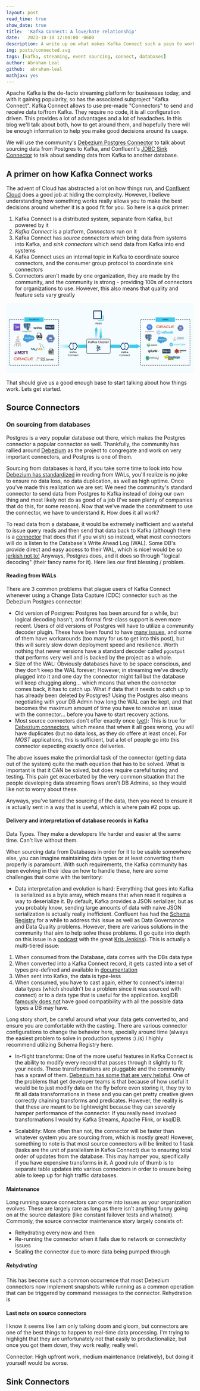 ```yaml
---
layout: post
read_time: true
show_date: true
title:  'Kafka Connect: A love/hate relationship'
date:   2023-10-10 12:00:00 -0600
description: A write up on what makes Kafka Connect such a pain to work with - yet so useful in the building of real time data pipelines. We'll discuss the Postgres connector as the main example, and provide some gotchas that are general to the tool.
img: posts/connected.svg
tags: [kafka, streaming, event sourcing, connect, databases]
author: Abraham Leal
github:  abraham-leal
mathjax: yes
---
```

Apache Kafka is the de-facto streaming platform for businesses today, and with it gaining popularity, so has the associated subproject "Kafka Connect". Kafka Connect allows to use pre-made "Connectors" to send and receive data to/from Kafka. They require no code, it is all configuration driven. This provides a lot of advantages and a lot of headaches. In this blog we'll talk about both, how to get around them, and hopefully there will be enough information to help you make good decisions around its usage.

We will use the community's [Debezium Postgres Connector](https://debezium.io/documentation/reference/stable/connectors/postgresql.html) to talk about sourcing data from Postgres to Kafka, and Confluent's [JDBC Sink Connector](https://www.confluent.io/hub/confluentinc/kafka-connect-jdbc) to talk about sending data from Kafka to another database. 

## A primer on how Kafka Connect works

The advent of Cloud has abstracted a lot on how things run, and [Confluent Cloud](https://www.confluent.io/confluent-cloud/) does a good job at hiding the complexity. However, I believe understanding how something works really allows you to make the best decisions around whether it is a good fit for you. So here is a quick primer:

1. Kafka Connect is a distributed system, separate from Kafka, but powered by it
2. *Kafka Connect* is a platform, *Connectors* run on it
3. Kafka Connect has *source connectors* which bring data from systems into Kafka, and *sink connectors* which send data from Kafka into end systems 
4. Kafka Connect uses an internal topic in Kafka to coordinate source connectors, and the consumer group protocol to coordinate sink connectors
5. Connectors aren't made by one organization, they are made by the community, and the community is strong - providing 100s of connectors for organizations to use. However, this also means that quality and feature sets vary greatly

![Kafka Connect Overview](assets/img/posts/KConnectOverview.png)

That should give us a good enough base to start talking about how things work. Lets get started.

## Source Connectors

### On sourcing from databases

Postgres is a very popular database out there, which makes the Postgres connector a popular connector as well. Thankfully, the community has rallied around [Debezium](https://debezium.io) as the project to congregate and work on very important connectors, and Postgres is one of them.

Sourcing from databases is hard, if you take some time to look into how [Debezium has standardized](https://github.com/debezium/debezium) in reading from WALs, you'll realize is no joke to ensure no data loss, no data duplication, as well as high uptime. Once you've made this realization we are set: We need the community's standard connector to send data from Postgres to Kafka instead of doing our own thing and most likely not do as good of a job (I've seen plenty of companies that do this, for some reason). Now that we've made the commitment to use the connector, we have to understand it. How does it all work?

To read data from a database, it would be extremely inefficient and wasteful to issue query reads and then send that data back to Kafka (although there is a [connector](https://www.confluent.io/hub/confluentinc/kafka-connect-jdbc) that does that if you wish) so instead, what most connectors will do is listen to the Database's Write Ahead Log (WAL). Some DB's provide direct and easy access to their WAL, which is nice! would be so [jerkish not to!](https://docs.oracle.com/en/database/oracle/oracle-database/18/upgrd/deprecated-features-oracle-database-12c-r2.html#GUID-87A754A3-AC6B-4F84-8C36-AB90AC5032D4) Anyways, Postgres does, and it does so through "logical decoding" (their fancy name for it). Here lies our first blessing / problem.

#### Reading from WALs

There are 3 common problems that plague users of Kafka Connect whenever using a Change Data Capture (CDC) connector such as the Debezium Postgres connector:

- Old version of Postgres: Postgres has been around for a while, but logical decoding hasn't, and formal first-class support is even more recent. Users of old versions of Postgres will have to utilize a community decoder plugin. These have been found to have [many issues](https://issues.redhat.com/browse/DBZ-2175?jql=project%20%3D%20DBZ%20AND%20resolution%20%3D%20Unresolved%20AND%20text%20~%20%22decoderbuf%20OR%20wal2json%22%20ORDER%20BY%20priority%20DESC%2C%20updated%20DESC), and some of them have workarounds (too many for us to get into this post), but this will surely slow down deployment speed and resilience. Worth nothing that newer versions have a standard decoder called `pgoutput` that performs very well and is backed by the project as a whole.
- Size of the WAL: Obviously databases have to be space conscious, and they don't keep the WAL forever; However, in streaming we've directly plugged into it and one day the connector might fail but the database will keep chugging along... which means that when the connector comes back, it has to catch up. What if data that it needs to catch up to has already been deleted by Postgres? Using the Postgres also means negotiating with your DB Admin how long the WAL can be kept, and that becomes the maximum amount of time you have to resolve an issue with the connector... before you have to start recovery actions.
- Most source connectors don't offer exactly once ([yet](https://issues.redhat.com/browse/DBZ-5467)): This is true for [Debezium connectors](https://issues.redhat.com/browse/DBZ-5467), which means that when it all goes wrong, you will have duplicates (but no data loss, as they do offere at least once). For _MOST_ applications, this is sufficient, but a lot of people go into this connector expecting exactly once deliveries.

The above issues make the primordial task of the connector (getting data out of the system) quite the math equation that has to be solved. What is important is that it CAN be solved, but does require careful tuning and testing. This pain get exacerbated  by the very common situation that the people developing data streaming flows aren't DB Admins, so they would like not to worry about these.

Anyways, you've tamed the sourcing of the data, then you need to ensure it is actually sent in a way that is useful, which is where pain #2 pops up.

#### Delivery and interpretation of database records in Kafka

Data Types. They make a developers life harder and easier at the same time. Can't live without them. 

When sourcing data from Databases in order for it to be usable somewhere else, you can imagine maintaining data types or at least converting them properly is paramount. With such requirements, the Kafka community has been evolving in their idea on how to handle these, here are some challenges that come with the territory:

- Data interpretation and evolution is hard: Everything that goes into Kafka is serialized as a byte array, which means that when read it requires a way to deserialize it. By default, Kafka provides a JSON serializer, but as you probably know, sending large amounts of data with naive JSON serialization is actually really inefficient. Confluent has had the [Schema Registry](https://docs.confluent.io/platform/current/schema-registry/index.html) for a while to address this issue as well as Data Governance and Data Quality problems. However, there are various solutions in the community that aim to help solve these problems. (I go quite into depth on this issue in a [podcast](https://www.youtube.com/watch?v=ZIJB8cs-cJU) with the great [Kris Jenkins](https://www.youtube.com/@DeveloperVoices)). This is actually a multi-tiered issue:

1. When consumed from the Database, data comes with the DBs data type
2. When converted into a Kafka Connect record, it gets casted into a set of types pre-defined and available in [documentation](https://debezium.io/documentation/reference/stable/connectors/postgresql.html#postgresql-data-types)
3. When sent into Kafka, the data is type-less
4. When consumed, you have to cast again, either to connect's internal data types (which shouldn't be a problem since it was sourced with connect) or to a data type that is useful for the application. ksqlDB [famously does not](Ihttps://docs.ksqldb.io/en/latest/reference/sql/data-types/) have good compatibility with all the possible data types a DB may have.

Long story short, be careful around what your data gets converted to, and ensure you are comfortable with the casting. There are various connector configurations to change the behavior here, specially around time (always the easiest problem to solve in production systems :) /s) I highly recommend utilizing Schema Registry here.

- In-flight transforms: One of the more useful features in Kafka Connect is the ability to modify every record that passes through it slightly to fit your needs. These transformations are pluggable and the community has a sprawl of them. [Debezium has some that are very helpful](https://debezium.io/documentation/reference/stable/transformations/index.html). One of the problems that get developer teams is that because of how useful it would be to just modify data on the fly before even storing it, they try to fit all data transformations in these and you can get pretty creative given correctly chaining transforms and predicates. However, the reality is that these are meant to be lightweight because they can severely hamper performance of the connector. If you really need involved transformations I would try Kafka Streams, Apache Flink, or ksqlDB.

- Scalability: More often than not, the connector will be faster than whatever system you are sourcing from, which is mostly great! However, something to note is that most source connectors will be limited to 1 task (tasks are the unit of parallelism in Kafka Connect) due to ensuring total order of updates from the database. This may hamper you, specifically if you have expensive transforms in it. A good rule of thumb is to separate table updates into various connectors in order to ensure being able to keep up for high traffic databases.


#### Maintenance

Long running source connectors can come into issues as your organization evolves. These are largely rare as long as there isn't anything funny going on at the source datastore (like constant failover tests and whatnot). Commonly, the source connector maintenance story largely consists of:
- Rehydrating every now and then
- Re-running the connector when it fails due to network or connectivity issues
- Scaling the connector due to more data being pumped through

##### Rehydrating

This has become such a common occurrence that most Debezium connectors now implement snapshots while running as a common operation that can be triggered by command messages to the connector. Rehydration is 


#### Last note on source connectors

I know it seems like I am only talking doom and gloom, but connectors are one of the best things to happen to real-time data processing. I'm trying to highlight that they are unfortunately not that easily to productionalize, but once you got them down, they work really, really well. 

Connector: High upfront work, medium maintenance (relatively), but doing it yourself would be worse.

## Sink Connectors